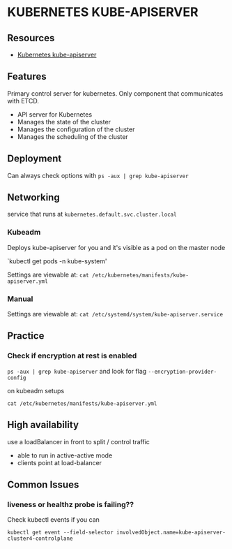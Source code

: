 # KUBERNETES KUBE-APISERVER

## Resources

- [Kubernetes kube-apiserver](https://kubernetes.io/docs/reference/command-line-tools-reference/kube-apiserver/)

## Features
Primary control server for kubernetes. Only component that communicates with ETCD.

- API server for Kubernetes
- Manages the state of the cluster
- Manages the configuration of the cluster
- Manages the scheduling of the cluster

## Deployment

Can always check options with `ps -aux | grep kube-apiserver`

## Networking

service that runs at `kubernetes.default.svc.cluster.local`

### Kubeadm
Deploys kube-apiserver for you and it's visible as a pod on the master node

`kubectl get pods -n kube-system'

Settings are viewable at:
`cat /etc/kubernetes/manifests/kube-apiserver.yml`

### Manual

Settings are viewable at:
`cat /etc/systemd/system/kube-apiserver.service`

## Practice

### Check if encryption at rest is enabled

`ps -aux | grep kube-apiserver` and look for flag `--encryption-provider-config`

on kubeadm setups

`cat /etc/kubernetes/manifests/kube-apiserver.yml`

## High availability
use a loadBalancer in front to split / control traffic

- able to run in active-active mode
- clients point at load-balancer

## Common Issues

### liveness or healthz probe is failing??
Check kubectl events if you can

`kubectl get event --field-selector involvedObject.name=kube-apiserver-cluster4-controlplane`